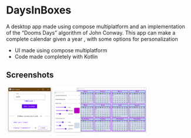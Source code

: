 # DaysInBoxes

A desktop app made using compose multiplatform and an implementation of the “Dooms Days” algorithm of John Conway.
This app can make a complete calendar given a year , with some options for personalization 

* UI made using compose multiplatform
* Code made completely with Kotlin

## Screenshots
<img src = "https://github.com/Fenixlix/DaysInBoxes/blob/main/ScreenShots/MainPage.png" width = "25%" height = "25%" alt = "Main Screen"> 
<img src = "https://github.com/Fenixlix/DaysInBoxes/blob/main/ScreenShots/Calendar_ColorControls.png" width = "50%" height = "50%" alt = "Calendar"> 
